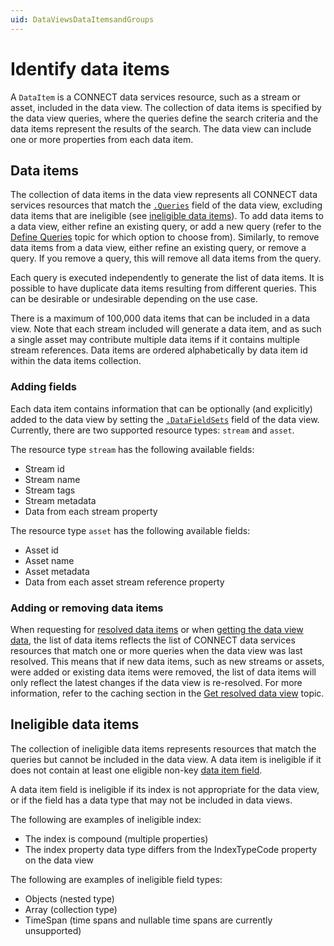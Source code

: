 ```yaml
---
uid: DataViewsDataItemsandGroups
---
```


# Identify data items

A `DataItem` is a CONNECT data services resource, such as a stream or asset, included in the data view. The collection of data items is specified by the data view queries, where the queries define the search criteria and the data items represent the results of the search. The data view can include one or more properties from each data item.

## Data items

The collection of data items in the data view represents all CONNECT data services resources that match the [`.Queries`](xref:DataViewsQueries) field of the data view, excluding data items that are ineligible (see [ineligible data items](#ineligible-data-items)). To add data items to a data view, either refine an existing query, or add a new query (refer to the [Define Queries](xref:DataViewsQueries) topic for which option to choose from). Similarly, to remove data items from a data view, either refine an existing query, or remove a query. If you remove a query, this will remove all data items from the query.

Each query is executed independently to generate the list of data items. It is possible to have duplicate data items resulting from different queries. This can be desirable or undesirable depending on the use case.

There is a maximum of 100,000 data items that can be included in a data view. Note that each stream included will generate a data item, and as such a single asset may contribute multiple data items if it contains multiple stream references. Data items are ordered alphabetically by data item id within the data items collection.

### Adding fields

Each data item contains information that can be optionally (and explicitly) added to the data view by setting the [`.DataFieldSets`](xref:DataViewsFieldSets) field of the data view. Currently, there are two supported resource types: `stream` and `asset`.

The resource type `stream` has the following available fields:

* Stream id
* Stream name
* Stream tags
* Stream metadata
* Data from each stream property

The resource type `asset` has the following available fields:

* Asset id
* Asset name
* Asset metadata
* Data from each asset stream reference property

### Adding or removing data items

When requesting for [resolved data items](xref:data-views-data-views-resolved) or when [getting the data view data](xref:data-views-data-views-data), the list of data items reflects the list of CONNECT data services resources that match one or more queries when the data view was last resolved. This means that if new data items, such as new streams or assets, were added or existing data items were removed, the list of data items will only reflect the latest changes if the data view is re-resolved. For more information, refer to the caching section in the [Get resolved data view](xref:ResolvedDataView) topic.

## Ineligible data items

The collection of ineligible data items represents resources that match the queries but cannot be included in the data view. A data item is ineligible if it does not contain at least one eligible non-key [data item field](xref:ResolvedDataView#dataitemfield).

A data item field is ineligible if its index is not appropriate for the data view, or if the field has a data type that may not be included in data views.

The following are examples of ineligible index:

* The index is compound (multiple properties)
* The index property data type differs from the IndexTypeCode property on the data view

The following are examples of ineligible field types:

* Objects (nested type)
* Array (collection type)
* TimeSpan (time spans and nullable time spans are currently unsupported)
